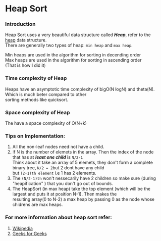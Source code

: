 Heap Sort
===========


### Introduction
Heap Sort uses a very beautiful data structure called ***Heap***, refer to the [heap][link1] data structure.  
There are generally two types of heap: `min heap` and `max heap`.

Min heaps are used in the algorithm for sorting in decending order  
Max heaps are used in the algorithm for sorting in ascending order  
(That is how I did it)

### Time complexity of Heap
Heaps have an asymptotic time complexity of bigO(N logN) and theta(N). Which is much beter compared to other  
sorting methods like quicksort.

### Space complexity of Heap
The have a space complexity of O(N+k)  

### Tips on Implementation:
1. All the non-leaf nodes need not have a child.
2. If N is the number of elemets in the array. Then the index of the node that has at ***least one child*** is `N/2-1`  
   Think about it take an array of 5 elemets, they don't form a complete binary tree, `N/2 = 2`but 2 dont have any child  
   but `(2-1)th element` i.e 1 has 2 elements. 
3. The `(N/2-1)th` won't nessecarily have 2 children so make sure (during "heapification" ) that you don't go out of bounds.
4. The HeapSort (in max heap) take the top element (which will be the largest and puts it at position N-1). Then makes the  
   resulting array(0 to N-2) a max heap by passing 0 as the node whose chidrens are max heaps.

### For more information about heap sort refer:
1. [Wikipedia][link2]
2. [Geeks for Geeks][link3]

[link1]:https://github.com/DaKidReturns/BS-with-DS/tree/master/Heaps
[link2]:https://en.wikipedia.org/wiki/Heapsort
[link3]:https://www.geeksforgeeks.org/heap-sort/
